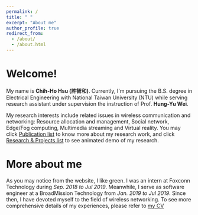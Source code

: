 ```yaml
---
permalink: /
title: " "
excerpt: "About me"
author_profile: true
redirect_from: 
  - /about/
  - /about.html
---
```


Welcome!
======
My name is **Chih-Ho Hsu (許智和)**. Currently, I'm pursuing the B.S. degree in Electrical Engineering with National Taiwan University (NTU) while serving research assistant under supervision the instruction of Prof. **Hung-Yu Wei**.

My research interests include related issues in wireless communication and networking: Resource allocation and management, Social network, Edge/Fog computing, Multimedia streaming and Virtual reality. You may click [Publication list](https://sendurlanter.github.io/publications/) to know more about my research work, and click [Research & Projects list](https://sendurlanter.github.io/portfolio/) to see animated demo of my research.

More about me
======
As you may notice from the website, I like green. I was an intern at Foxconn Technology during *Sep. 2018 to Jul 2019*. Meanwhile, I serve as software engineer at a BroadMission Technology from *Jan. 2019 to Jul 2019*. Since then, I have devoted myself to the field of wireless networking. To see more comprehensive details of my experiences, please refer to [my CV](https://sendurlanter.github.io/cv/)